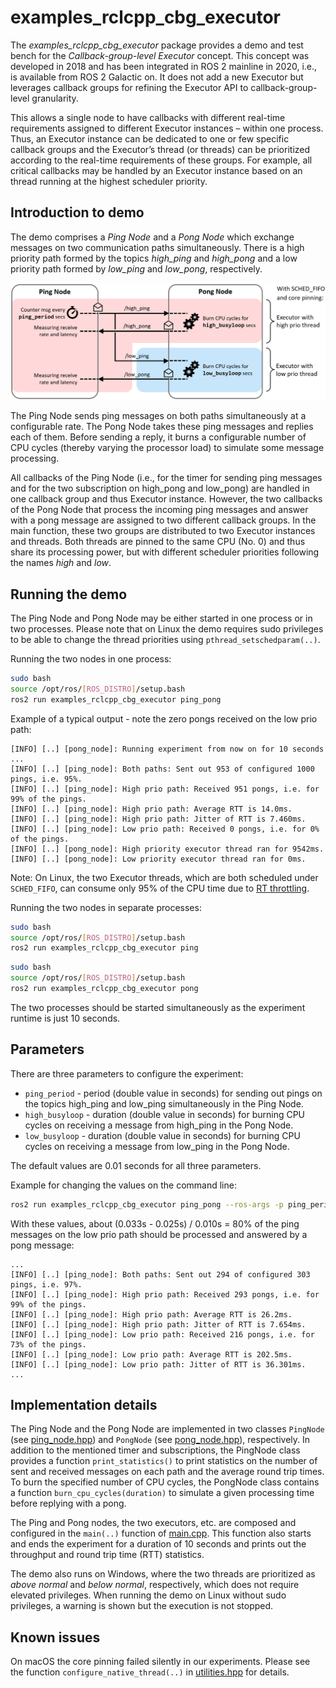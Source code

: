 # examples_rclcpp_cbg_executor

The *examples_rclcpp_cbg_executor* package provides a demo and test bench for the *Callback-group-level Executor* concept. This concept was developed in 2018 and has been integrated in ROS 2 mainline in 2020, i.e., is available from ROS 2 Galactic on. It does not add a new Executor but leverages callback groups for refining the Executor API to callback-group-level granularity.

This allows a single node to have callbacks with different real-time requirements assigned to different Executor instances – within one process. Thus, an Executor instance can be dedicated to one or few specific callback groups and the Executor’s thread (or threads) can be prioritized according to the real-time requirements of these groups. For example, all critical callbacks may be handled by an Executor instance based on an thread running at the highest scheduler priority.

## Introduction to demo

The demo comprises a *Ping Node* and a *Pong Node* which exchange messages on two communication paths simultaneously. There is a high priority path formed by the topics *high_ping* and *high_pong* and a low priority path formed by *low_ping* and *low_pong*, respectively.

![](doc/ping_pong_diagram.png)

The Ping Node sends ping messages on both paths simultaneously at a configurable rate. The Pong Node takes these ping messages and replies each of them. Before sending a reply, it burns a configurable number of CPU cycles (thereby varying the processor load) to simulate some message processing.

All callbacks of the Ping Node (i.e., for the timer for sending ping messages and for the two subscription on high_pong and low_pong) are handled in one callback group and thus Executor instance. However, the two callbacks of the Pong Node that process the incoming ping messages and answer with a pong message are assigned to two different callback groups. In the main function, these two groups are distributed to two Executor instances and threads. Both threads are pinned to the same CPU (No. 0) and thus share its processing power, but with different scheduler priorities following the names *high* and *low*.

## Running the demo

The Ping Node and Pong Node may be either started in one process or in two processes. Please note that on Linux the demo requires sudo privileges to be able to change the thread priorities using `pthread_setschedparam(..)`.

Running the two nodes in one process:

```bash
sudo bash
source /opt/ros/[ROS_DISTRO]/setup.bash
ros2 run examples_rclcpp_cbg_executor ping_pong
```

Example of a typical output - note the zero pongs received on the low prio path:

```
[INFO] [..] [pong_node]: Running experiment from now on for 10 seconds ...
[INFO] [..] [ping_node]: Both paths: Sent out 953 of configured 1000 pings, i.e. 95%.
[INFO] [..] [ping_node]: High prio path: Received 951 pongs, i.e. for 99% of the pings.
[INFO] [..] [ping_node]: High prio path: Average RTT is 14.0ms.
[INFO] [..] [ping_node]: High prio path: Jitter of RTT is 7.460ms.
[INFO] [..] [ping_node]: Low prio path: Received 0 pongs, i.e. for 0% of the pings.
[INFO] [..] [pong_node]: High priority executor thread ran for 9542ms.
[INFO] [..] [pong_node]: Low priority executor thread ran for 0ms.
```

Note: On Linux, the two Executor threads, which are both scheduled under `SCHED_FIFO`, can consume only 95% of the CPU time due to [RT throttling](https://wiki.linuxfoundation.org/realtime/documentation/technical_basics/sched_rt_throttling).

Running the two nodes in separate processes:

```bash
sudo bash
source /opt/ros/[ROS_DISTRO]/setup.bash
ros2 run examples_rclcpp_cbg_executor ping
```

```bash
sudo bash
source /opt/ros/[ROS_DISTRO]/setup.bash
ros2 run examples_rclcpp_cbg_executor pong
```

The two processes should be started simultaneously as the experiment runtime is just 10 seconds.

## Parameters

There are three parameters to configure the experiment:

* `ping_period` - period (double value in seconds) for sending out pings on the topics high_ping and low_ping simultaneously in the Ping Node.
* `high_busyloop` - duration (double value in seconds) for burning CPU cycles on receiving a message from high_ping in the Pong Node.
* `low_busyloop` - duration (double value in seconds) for burning CPU cycles on receiving a message from low_ping in the Pong Node.

The default values are 0.01 seconds for all three parameters.

Example for changing the values on the command line:

```bash
ros2 run examples_rclcpp_cbg_executor ping_pong --ros-args -p ping_period:=0.033 -p high_busyloop:=0.025
```

With these values, about (0.033s - 0.025s) / 0.010s = 80% of the ping messages on the low prio path should be processed and answered by a pong message:

```
...
[INFO] [..] [ping_node]: Both paths: Sent out 294 of configured 303 pings, i.e. 97%.
[INFO] [..] [ping_node]: High prio path: Received 293 pongs, i.e. for 99% of the pings.
[INFO] [..] [ping_node]: High prio path: Average RTT is 26.2ms.
[INFO] [..] [ping_node]: High prio path: Jitter of RTT is 7.654ms.
[INFO] [..] [ping_node]: Low prio path: Received 216 pongs, i.e. for 73% of the pings.
[INFO] [..] [ping_node]: Low prio path: Average RTT is 202.5ms.
[INFO] [..] [ping_node]: Low prio path: Jitter of RTT is 36.301ms.
...
```

## Implementation details

The Ping Node and the Pong Node are implemented in two classes `PingNode` (see [ping_node.hpp](include/examples_rclcpp_cbg_executor/ping_node.hpp)) and `PongNode` (see [pong_node.hpp](include/examples_rclcpp_cbg_executor/pong_node.hpp)), respectively. In addition to the mentioned timer and subscriptions, the PingNode class provides a function `print_statistics()` to print statistics on the number of sent and received messages on each path and the average round trip times. To burn the specified number of CPU cycles, the PongNode class contains a function `burn_cpu_cycles(duration)` to simulate a given processing time before replying with a pong.

The Ping and Pong nodes, the two executors, etc. are composed and configured in the `main(..)` function of [main.cpp](src/main.cpp). This function also starts and ends the experiment for a duration of 10 seconds and prints out the throughput and round trip time (RTT) statistics.

The demo also runs on Windows, where the two threads are prioritized as *above normal* and *below normal*, respectively, which does not require elevated privileges. When running the demo on Linux without sudo privileges, a warning is shown but the execution is not stopped.

## Known issues

On macOS the core pinning failed silently in our experiments. Please see the function `configure_native_thread(..)` in [utilities.hpp](src/examples_rclcpp_cbg_executor/utilities.hpp) for details.